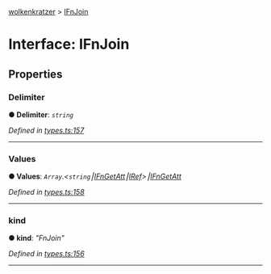 [wolkenkratzer](../README.md) > [IFnJoin](../interfaces/ifnjoin.md)



# Interface: IFnJoin


## Properties
<a id="delimiter"></a>

###  Delimiter

**●  Delimiter**:  *`string`* 

*Defined in [types.ts:157](https://github.com/arminhammer/wolkenkratzer/blob/aef6abd/src/types.ts#L157)*





___

<a id="values"></a>

###  Values

**●  Values**:  *`Array`.<`string`⎮[IFnGetAtt](ifngetatt.md)⎮[IRef](iref.md)>⎮[IFnGetAtt](ifngetatt.md)* 

*Defined in [types.ts:158](https://github.com/arminhammer/wolkenkratzer/blob/aef6abd/src/types.ts#L158)*





___

<a id="kind"></a>

###  kind

**●  kind**:  *"FnJoin"* 

*Defined in [types.ts:156](https://github.com/arminhammer/wolkenkratzer/blob/aef6abd/src/types.ts#L156)*





___


